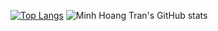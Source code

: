 [![Top Langs](https://github-readme-stats.vercel.app/api/top-langs/?username=hoangminhtran94&layout=donut)](https://github.com/anuraghazra/github-readme-stats)
![Minh Hoang Tran's GitHub stats](https://github-readme-stats.vercel.app/api?username=hoangminhtran94&show_icons=true&theme=radical)
